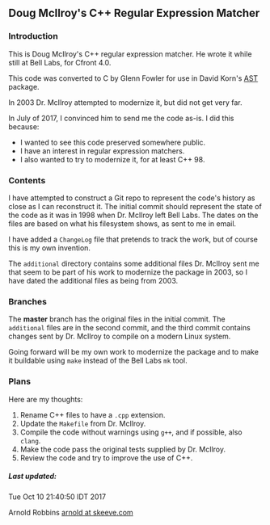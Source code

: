 ## Doug McIlroy's C++ Regular Expression Matcher

### Introduction

This is Doug McIlroy's C++ regular expression matcher.
He wrote it while still at Bell Labs, for Cfront 4.0.

This code was converted to C by Glenn Fowler for use in
David Korn's [AST](https://github.com/att/ast) package.

In 2003 Dr. McIlroy attempted to modernize it, but did not get very far.

In July of 2017, I convinced him to send me the code as-is.
I did this because:

* I wanted to see this code preserved somewhere public.
* I have an interest in regular expression matchers.
* I also wanted to try to modernize it, for at least C++ 98.

### Contents

I have attempted to construct a Git repo to represent the code's history
as close as I can reconstruct it. The initial commit should represent
the state of the code as it was in 1998 when Dr. McIlroy left Bell Labs.
The dates on the files are based on what his filesystem shows,
as sent to me in email.

I have added a `ChangeLog` file that pretends to track the work,
but of course this is my own invention.

The `additional` directory contains some additional files Dr. McIlroy
sent me that seem to be part of his work to modernize the package in 2003,
so I have dated the additional files as being from 2003.

### Branches

The **master** branch has the original files in the initial commit.
The `additional` files are in the second commit, and the third commit
contains changes sent by Dr. McIlroy to compile on a modern Linux system.

Going forward will be my own work to modernize the package and to make
it buildable using `make` instead of the Bell Labs `mk` tool.

### Plans

Here are my thoughts:

1. Rename C++ files to have a `.cpp` extension.
2. Update the `Makefile` from Dr. McIlroy.
3. Compile the code without warnings using `g++`, and
if possible, also `clang`.
4. Make the code pass the original tests supplied by Dr. McIlroy.
5. Review the code and try to improve the use of C++.

##### Last updated:

Tue Oct 10 21:40:50 IDT 2017

Arnold Robbins
[arnold at skeeve.com](mailto:arnold@skeeve.com)
